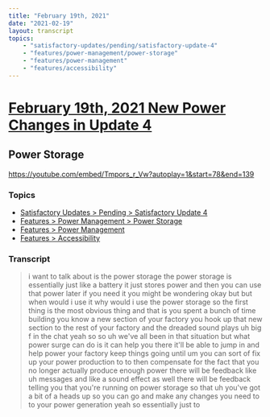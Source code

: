 ```yaml
---
title: "February 19th, 2021"
date: "2021-02-19"
layout: transcript
topics: 
    - "satisfactory-updates/pending/satisfactory-update-4"
    - "features/power-management/power-storage"
    - "features/power-management"
    - "features/accessibility"
---
```

# [February 19th, 2021 New Power Changes in Update 4](../2021-02-19.md)
## Power Storage
https://youtube.com/embed/Tmpors_r_Vw?autoplay=1&start=78&end=139
### Topics
* [Satisfactory Updates > Pending > Satisfactory Update 4](../topics/satisfactory-updates/pending/satisfactory-update-4.md)
* [Features > Power Management > Power Storage](../topics/features/power-management/power-storage.md)
* [Features > Power Management](../topics/features/power-management.md)
* [Features > Accessibility](../topics/features/accessibility.md)

### Transcript

> i want to talk about is the power
> storage the power storage is essentially
> just like a battery it just
> stores power and then you can use that
> power later if you need it you might be
> wondering okay but but when would i use
> it why would i use the power storage so
> the first thing
> is the most obvious thing and that is
> you spent a bunch of time
> building you know a new section of your
> factory you hook up that new section to
> the rest of your factory and
> the dreaded sound plays uh big f in the
> chat
> yeah so so uh we've all been in that
> situation but what power surge can do
> is it can help you there it'll be able
> to jump in and help power your factory
> keep things going until um you can sort
> of fix up your
> power production to to then compensate
> for
> the fact that you no longer actually
> produce enough power there will be
> feedback
> like uh messages and like a sound effect
> as well
> there will be feedback telling you that
> you're running on power storage
> so that uh you've got a bit of a heads
> up so you can go and make any changes
> you need to to your power
> generation yeah so essentially just to
